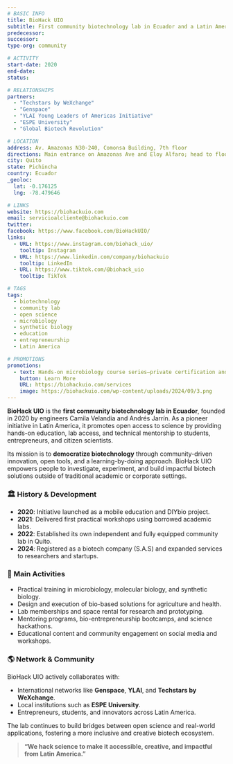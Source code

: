 ```yaml
---
# BASIC INFO
title: BioHack UIO
subtitle: First community biotechnology lab in Ecuador and a Latin American pioneer.
predecessor:
successor:
type-org: community

# ACTIVITY
start-date: 2020
end-date:
status:

# RELATIONSHIPS
partners:
  - "Techstars by WeXchange"
  - "Genspace"
  - "YLAI Young Leaders of Americas Initiative"
  - "ESPE University"
  - "Global Biotech Revolution"

# LOCATION
address: Av. Amazonas N30-240, Comonsa Building, 7th floor
directions: Main entrance on Amazonas Ave and Eloy Alfaro; head to floor 7.
city: Quito
state: Pichincha
country: Ecuador
_geoloc:
  lat: -0.176125
  lng: -78.479646

# LINKS
website: https://biohackuio.com
email: servicioalcliente@biohackuio.com
twitter: 
facebook: https://www.facebook.com/BioHackUIO/
links:
  - URL: https://www.instagram.com/biohack_uio/
    tooltip: Instagram
  - URL: https://www.linkedin.com/company/biohackuio
    tooltip: LinkedIn
  - URL: https://www.tiktok.com/@biohack_uio
    tooltip: TikTok

# TAGS
tags:
  - biotechnology
  - community lab
  - open science
  - microbiology
  - synthetic biology
  - education
  - entrepreneurship
  - Latin America

# PROMOTIONS
promotions:
  - text: Hands-on microbiology course series—private certification and lab work.
    button: Learn More
    URL: https://biohackuio.com/services
    image: https://biohackuio.com/wp-content/uploads/2024/09/3.png
---
```


**BioHack UIO** is the **first community biotechnology lab in Ecuador**, founded in 2020 by engineers Camila Velandia and Andrés Jarrín. As a pioneer initiative in Latin America, it promotes open access to science by providing hands-on education, lab access, and technical mentorship to students, entrepreneurs, and citizen scientists.

Its mission is to **democratize biotechnology** through community-driven innovation, open tools, and a learning-by-doing approach. BioHack UIO empowers people to investigate, experiment, and build impactful biotech solutions outside of traditional academic or corporate settings.

### 🏛️ History & Development
- **2020**: Initiative launched as a mobile education and DIYbio project.
- **2021**: Delivered first practical workshops using borrowed academic labs.
- **2022**: Established its own independent and fully equipped community lab in Quito.
- **2024**: Registered as a biotech company (S.A.S) and expanded services to researchers and startups.

### 🔬 Main Activities
- Practical training in microbiology, molecular biology, and synthetic biology.
- Design and execution of bio-based solutions for agriculture and health.
- Lab memberships and space rental for research and prototyping.
- Mentoring programs, bio-entrepreneurship bootcamps, and science hackathons.
- Educational content and community engagement on social media and workshops.

### 🌎 Network & Community
BioHack UIO actively collaborates with:
- International networks like **Genspace**, **YLAI**, and **Techstars by WeXchange**.
- Local institutions such as **ESPE University**.
- Entrepreneurs, students, and innovators across Latin America.

The lab continues to build bridges between open science and real-world applications, fostering a more inclusive and creative biotech ecosystem.

> **“We hack science to make it accessible, creative, and impactful from Latin America.”**

